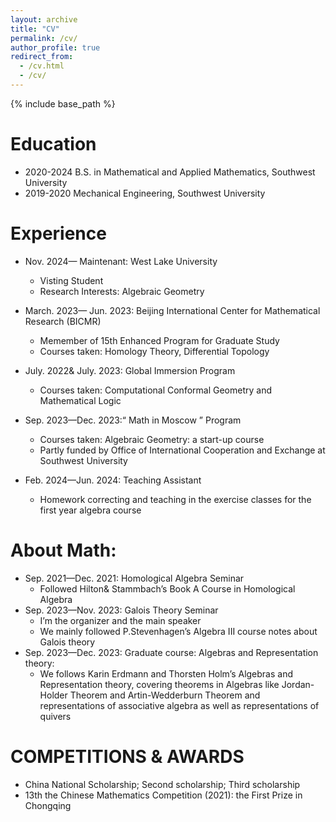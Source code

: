 ```yaml
---
layout: archive
title: "CV"
permalink: /cv/
author_profile: true
redirect_from:
  - /cv.html
  - /cv/
---
```


{% include base_path %}

Education
======
* 2020-2024 B.S. in Mathematical and Applied Mathematics, Southwest University 
* 2019-2020 Mechanical Engineering, Southwest University 

Experience
======
* Nov. 2024— Maintenant: West Lake University
  * Visting Student
  * Research Interests: Algebraic Geometry
  
* March. 2023— Jun. 2023: Beijing International Center for Mathematical Research (BICMR)
  * Memember of 15th Enhanced Program for Graduate Study
  * Courses taken: Homology Theory, Differential Topology

* July. 2022& July. 2023: Global Immersion Program
  * Courses taken: Computational Conformal Geometry and Mathematical Logic

* Sep. 2023—Dec. 2023:“ Math in Moscow ” Program
  * Courses taken: Algebraic Geometry: a start-up course
  * Partly funded by Office of International Cooperation and Exchange at Southwest University
 
* Feb. 2024—Jun. 2024: Teaching Assistant
  * Homework correcting and teaching in the exercise classes for the first year algebra course
  
About Math:
======
* Sep. 2021—Dec. 2021: Homological Algebra Seminar
  * Followed Hilton& Stammbach’s Book A Course in Homological Algebra
* Sep. 2023—Nov. 2023: Galois Theory Seminar
  * I’m the organizer and the main speaker
  * We mainly followed P.Stevenhagen’s Algebra III course notes about Galois theory
* Sep. 2023—Dec. 2023: Graduate course: Algebras and Representation theory:
  * We follows Karin Erdmann and Thorsten Holm’s Algebras and Representation theory, covering theorems in Algebras like Jordan-Holder Theorem and Artin-Wedderburn Theorem and representations of associative algebra as well as representations of quivers
 

COMPETITIONS & AWARDS
======
* China National Scholarship; Second scholarship; Third scholarship
* 13th the Chinese Mathematics Competition (2021): the First Prize in Chongqing

